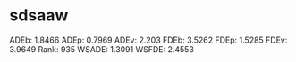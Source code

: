 # sdsaaw

ADEb: 1.8466
ADEp: 0.7969
ADEv: 2.203
FDEb: 3.5262
FDEp: 1.5285
FDEv: 3.9649
Rank: 935
WSADE: 1.3091
WSFDE: 2.4553